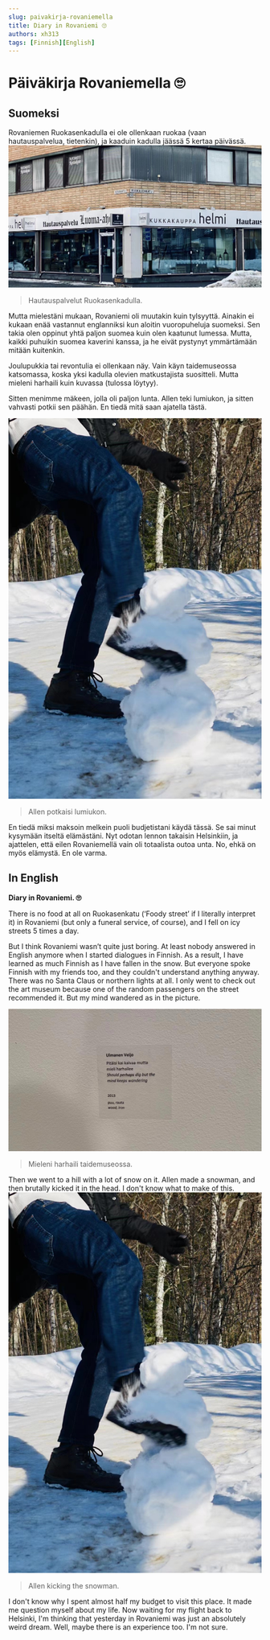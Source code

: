 ```yaml
---
slug: paivakirja-rovaniemella
title: Diary in Rovaniemi 🙄
authors: xh313
tags: [Finnish][English]
---
```

# Päiväkirja Rovaniemella 🙄
## Suomeksi

Rovaniemen Ruokasenkadulla ei ole ollenkaan ruokaa (vaan hautauspalvelua, tietenkin), ja kaaduin kadulla jäässä 5 kertaa päivässä.
![Hautauspalvelut](./Hautauspalvelut.jpg)
> Hautauspalvelut Ruokasenkadulla.

<!--truncate-->
Mutta mielestäni mukaan, Rovaniemi oli muutakin kuin tylsyyttä. Ainakin ei kukaan enää vastannut englanniksi kun aloitin vuoropuheluja suomeksi. Sen takia olen oppinut yhtä paljon suomea kuin olen kaatunut lumessa. Mutta, kaikki puhuikin suomea kaverini kanssa, ja he eivät pystynyt ymmärtämään mitään kuitenkin.

Joulupukkia tai revontulia ei ollenkaan näy. Vain käyn taidemuseossa katsomassa, koska yksi kadulla olevien matkustajista suositteli. Mutta mieleni harhaili kuin kuvassa (tulossa löytyy).

Sitten menimme mäkeen, jolla oli paljon lunta. Allen teki lumiukon, ja sitten vahvasti potkii sen päähän. En tiedä mitä saan ajatella tästä.

![Potkaistu lumiukko](./lumiukko.jpg)
> Allen potkaisi lumiukon.

En tiedä miksi maksoin melkein puoli budjetistani käydä tässä. Se sai minut kysymään itseltä elämästäni. Nyt odotan lennon takaisin Helsinkiin, ja ajattelen, että eilen Rovaniemellä vain oli totaalista outoa unta. No, ehkä on myös elämystä. En ole varma.

## In English
**Diary in Rovaniemi. 🙄**

There is no food at all on Ruokasenkatu (‘Foody street’ if I literally interpret it) in Rovaniemi (but only a funeral service, of course), and I fell on icy streets 5 times a day.

But I think Rovaniemi wasn’t quite just boring. At least nobody answered in English anymore when I started dialogues in Finnish. As a result, I have learned as much Finnish as I have fallen in the snow. But everyone spoke Finnish with my friends too, and they couldn't understand anything anyway.
There was no Santa Claus or northern lights at all. I only went to check out the art museum because one of the random passengers on the street recommended it. But my mind wandered as in the picture.

![Mieleni harhaili](./harhailla.jpg)
> Mieleni harhaili taidemuseossa.

Then we went to a hill with a lot of snow on it. Allen made a snowman, and then brutally kicked it in the head. I don't know what to make of this.
![Potkaistu lumiukko](./lumiukko.jpg)
> Allen kicking the snowman.

I don't know why I spent almost half my budget to visit this place. It made me question myself about my life. Now waiting for my flight back to Helsinki, I'm thinking that yesterday in Rovaniemi was just an absolutely weird dream. Well, maybe there is an experience too. I'm not sure.
